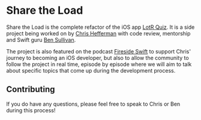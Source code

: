 # Share the Load

Share the Load is the complete refactor of the iOS app [LotR Quiz](http://apps.apple.com/app/id1446587245). It is a side project being worked on by [Chris Hefferman](https://twitter.com/heffertron) with code review, mentorship and Swift guru [Ben Sullivan](https://twitter.com/MrMcSwiftFace). 

The project is also featured on the podcast [Fireside Swift](https://firesideswift.com) to support Chris' journey to becoming an iOS developer, but also to allow the community to follow the project in real time, episode by episode where we will aim to talk about specific topics that come up during the development process. 


## Contributing

If you do have any questions, please feel free to speak to Chris or Ben during this process! 
